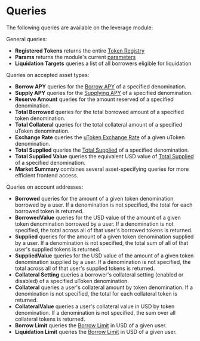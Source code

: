 # Queries

The following queries are available on the leverage module:

General queries:
- **Registered Tokens** returns the entire [Token Registry](02_state.md#Token-Registry)
- **Params** returns the module's current [parameters](07_params.md)
- **Liquidation Targets** queries a list of all borrowers eligible for liquidation

Queries on accepted asset types:
- **Borrow APY** queries for the [Borrow APY](01_concepts.md#Borrow-APY) of a specified denomination.
- **Supply APY** queries for the [Supplying APY](01_concepts.md#Supplying-APY) of a specified denomination.
- **Reserve Amount** queries for the amount reserved of a specified denomination.
- **Total Borrowed** queries for the total borrowed amount of a specified token denomination.
- **Total Collateral** queries for the total collateral amount of a specified uToken denomination.
- **Exchange Rate** queries the [uToken Exchange Rate](01_concepts.md#uToken-Exchange-Rate) of a given uToken denomination.
- **Total Supplied** queries the [Total Supplied](01_concepts.md#Total-Supplied) of a specified denomination.
- **Total Supplied Value** queries the equivalent USD value of [Total Supplied](01_concepts.md#Total-Supplied) of a specified denomination.
- **Market Summary** combines several asset-specifying queries for more efficient frontend access.

Queries on account addresses:
- **Borrowed** queries for the amount of a given token denomination borrowed by a user. If a denomination is not specified, the total for each borrowed token is returned.
- **BorrowedValue** queries for the USD value of the amount of a given token denomination borrowed by a user. If a denomination is not specified, the total across all of that user's borrowed tokens is returned.
- **Supplied** queries for the amount  of a given token denomination supplied by a user. If a denomination is not specified, the total sum of all of that user's supplied tokens is returned.
- **SuppliedValue** queries for the USD value of the amount  of a given token denomination supplied by a user. If a denomination is not specified, the total across all of that user's supplied tokens is returned.
- **Collateral Setting** queries a borrower's collateral setting (enabled or disabled) of a specified uToken denomination.
- **Collateral** queries a user's collateral amount by token denomination. If a denomination is not specified, the total for each collateral token is returned.
- **CollateralValue** queries a user's collateral value in USD by token denomination. If a denomination is not specified, the sum over all collateral tokens is returned.
- **Borrow Limit** queries the [Borrow Limit](01_concepts.md#Borrow-Limit) in USD of a given user.
- **Liquidation Limit** queries the [Borrow Limit](01_concepts.md#Liquidation-Limit) in USD of a given user.